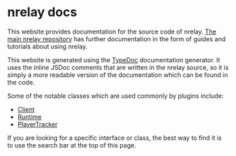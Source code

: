# nrelay docs
This website provides documentation for the source code of nrelay.
[The main nrelay repository](https://github.com/thomas-crane/nrelay/blob/master/docs/readme.md) has further documentation in the form of guides and tutorials about using nrelay.

This website is generated using the [TypeDoc](http://typedoc.org/) documentation generator.
It uses the inline JSDoc comments that are written in the nrelay source, so it is simply a more readable version of the documentation which can be found in the code.

Some of the notable classes which are used commonly by plugins include:

+ [Client](https://docs.nrelay.net/classes/client.html)
+ [Runtime](https://docs.nrelay.net/classes/runtime.html)
+ [PlayerTracker](https://docs.nrelay.net/classes/playertracker.html)

If you are looking for a specific interface or class, the best way to find it is to use the search bar at the top of this page.

